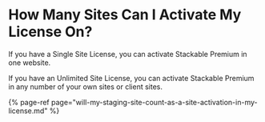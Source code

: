 # How Many Sites Can I Activate My License On?

If you have a Single Site License, you can activate Stackable Premium in one website.

If you have an Unlimited Site License, you can activate Stackable Premium in any number of your own sites or client sites.

{% page-ref page="will-my-staging-site-count-as-a-site-activation-in-my-license.md" %}

